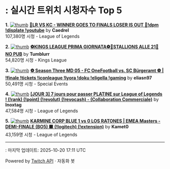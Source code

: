 # : 실시간 트위치 시청자수 Top 5

**1.** [![thumb](https://static-cdn.jtvnw.net/previews-ttv/live_user_caedrel-320x180.jpg)](https://twitch.tv/Caedrel)
**[🔴LR VS KC - WINNER GOES TO FINALS LOSER IS OUT 🔴!dpm !displate !youtube](https://twitch.tv/Caedrel)** by **Caedrel**<br>107,380명 시청  - League of Legends

**2.** [![thumb](https://static-cdn.jtvnw.net/previews-ttv/live_user_tumblurr-320x180.jpg)](https://twitch.tv/Tumblurr)
**[⚽KINGS LEAGUE PRIMA GIORNATA⚽🐎STALLIONS ALLE 21🐎 NO PUB](https://twitch.tv/Tumblurr)** by **Tumblurr**<br>54,820명 시청  - Kings League

**3.** [![thumb](https://static-cdn.jtvnw.net/previews-ttv/live_user_eliasn97-320x180.jpg)](https://twitch.tv/eliasn97)
**[⚽ Season Three MD 05 - FC OneFootball vs. SC Bürgeramt ⚽ | !finale !tickets !iconleague !lyora !doku !eligella !gaming](https://twitch.tv/eliasn97)** by **eliasn97**<br>50,491명 시청  - Special Events

**4.** [![thumb](https://static-cdn.jtvnw.net/previews-ttv/live_user_inoxtag-320x180.jpg)](https://twitch.tv/Inoxtag)
**[[JOUR 3] 7 jours pour passer PLATINE sur League of Legends ! (!rank) (!point) (!revolut) (!revocash) - (Collaboration Commerciale)](https://twitch.tv/Inoxtag)** by **Inoxtag**<br>47,584명 시청  - League of Legends

**5.** [![thumb](https://static-cdn.jtvnw.net/previews-ttv/live_user_kamet0-320x180.jpg)](https://twitch.tv/Kamet0)
**[KARMINE CORP BLUE 1 vs 0 LOS RATONES | EMEA Masters - DEMI-FINALE (BO5) 🟦 (!logitech) (!extension)](https://twitch.tv/Kamet0)** by **Kamet0**<br>43,159명 시청  - League of Legends


---
: 마지막 업데이트: 2025-10-20 17:11 UTC

Powered by [Twitch API](https://dev.twitch.tv/docs/api/reference) · 자동화 봇